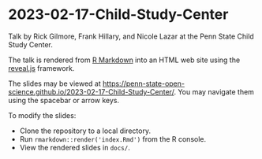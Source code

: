 # 2023-02-17-Child-Study-Center
Talk by Rick Gilmore, Frank Hillary, and Nicole Lazar at the Penn State Child Study Center.

The talk is rendered from [R Markdown](https://rmarkdown.rstudio.com) into an HTML web site using the [reveal.js](https://revealjs.com) framework.

The slides may be viewed at <https://penn-state-open-science.github.io/2023-02-17-Child-Study-Center/>. You may navigate them using the spacebar or arrow keys.

To modify the slides:

- Clone the repository to a local directory.
- Run `rmarkdown::render('index.Rmd')` from the R console.
- View the rendered slides in `docs/`.